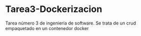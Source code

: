 # Tarea3-Dockerizacion
Tarea número 3 de ingeniería de software. Se trata de un crud empaquetado en un contenedor docker
